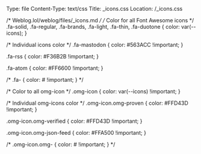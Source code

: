 Type: file
Content-Type: text/css
Title: _icons.css
Location: /_icons.css

/* Weblog.lol/weblog/files/_icons.md */
/* Color for all Font Awesome icons */
.fa-solid, 
.fa-regular, 
.fa-brands,
.fa-light,
.fa-thin,
.fa-duotone {
  color: var(--icons);
}

/* Individual icons color */
.fa-mastodon {
  color: #563ACC !important;
}

.fa-rss {
  color: #F36B2B !important;
}

.fa-atom {
  color: #FF6600 !important;
}

/* .fa- {
  color: # !important;
} */

/* Color to all omg-icon */
.omg-icon {
  color: var(--icons) !important;
}

/* Individual omg-icons color */
.omg-icon.omg-proven {
  color: #FFD43D !important;
}

.omg-icon.omg-verified {
  color: #FFD43D !important;
}

.omg-icon.omg-json-feed {
  color: #FFA500 !important;
}

/* .omg-icon.omg- {
  color: # !important;
} */
